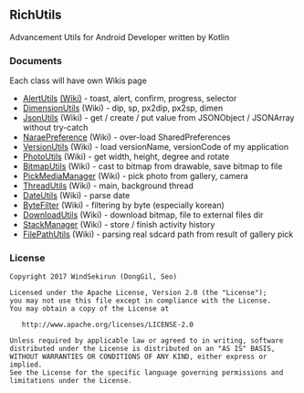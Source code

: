 ## RichUtils

Advancement Utils for Android Developer written by Kotlin

### Documents
Each class will have own Wikis page

* [AlertUtils](library/src/main/java/pyxis/uzuki/live/richutilskt/AlertUtils.kt) [(Wiki)](https://github.com/WindSekirun/RichUtilsKt/wiki/AlertUtils) - toast, alert, confirm, progress, selector
* [DimensionUtils](library/src/main/java/pyxis/uzuki/live/richutilskt/DimensionUtils.kt) (Wiki) - dip, sp, px2dip, px2sp, dimen
* [JsonUtils](library/src/main/java/pyxis/uzuki/live/richutilskt/JsonUtils.kt) (Wiki) - get / create / put value from JSONObject / JSONArray without try-catch
* [NaraePreference](library/src/main/java/pyxis/uzuki/live/richutilskt/NaraePreference.kt) (Wiki) - over-load SharedPreferences
* [VersionUtils](library/src/main/java/pyxis/uzuki/live/richutilskt/VersionUtils.kt) (Wiki) - load versionName, versionCode of my application
* [PhotoUtils](library/src/main/java/pyxis/uzuki/live/richutilskt/PhotoUtils.kt) (Wiki) - get width, height, degree and rotate
* [BitmapUtils](library/src/main/java/pyxis/uzuki/live/richutilskt/BitmapUtils.kt) (Wiki) - cast to bitmap from drawable, save bitmap to file
* [PickMediaManager](library/src/main/java/pyxis/uzuki/live/richutilskt/PickMediaManager.kt) (Wiki) - pick photo from gallery, camera
* [ThreadUtils](library/src/main/java/pyxis/uzuki/live/richutilskt/ThreadUtils.kt) (Wiki) - main, background thread
* [DateUtils](library/src/main/java/pyxis/uzuki/live/richutilskt/DateUtils.kt) (Wiki) - parse date
* [ByteFilter](library/src/main/java/pyxis/uzuki/live/richutilskt/ByteFilter.kt) (Wiki) - filtering by byte (especially korean)
* [DownloadUtils](library/src/main/java/pyxis/uzuki/live/richutilskt/DownloadUtils.kt) (Wiki) - download bitmap, file to external files dir
* [StackManager](library/src/main/java/pyxis/uzuki/live/richutilskt/StackManager.kt) (Wiki) - store / finish activity history
* [FilePathUtils](library/src/main/java/pyxis/uzuki/live/richutilskt/FilePathUtils.kt) (Wiki) - parsing real sdcard path from result of gallery pick

### License 
```
Copyright 2017 WindSekirun (DongGil, Seo)

Licensed under the Apache License, Version 2.0 (the "License");
you may not use this file except in compliance with the License.
You may obtain a copy of the License at

   http://www.apache.org/licenses/LICENSE-2.0

Unless required by applicable law or agreed to in writing, software
distributed under the License is distributed on an "AS IS" BASIS,
WITHOUT WARRANTIES OR CONDITIONS OF ANY KIND, either express or implied.
See the License for the specific language governing permissions and
limitations under the License.
```
